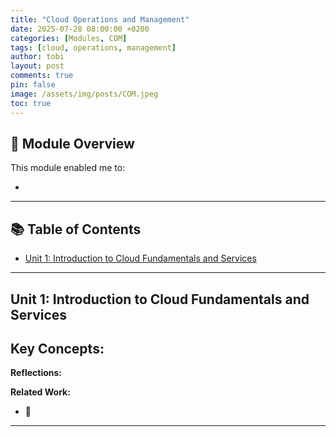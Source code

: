 ```yaml
---
title: "Cloud Operations and Management"
date: 2025-07-28 08:00:00 +0200
categories: [Modules, COM]
tags: [cloud, operations, management]
author: tobi
layout: post
comments: true
pin: false
image: /assets/img/posts/COM.jpeg
toc: true
---
```


## 🎯 Module Overview

This module enabled me to:

- 

---

## 📚 Table of Contents

- [Unit 1: Introduction to Cloud Fundamentals and Services](#unit-1-introduction-to-cloud-fundamentals-and-services)

---

## Unit 1: Introduction to Cloud Fundamentals and Services


**Key Concepts:**
- 

**Reflections:**


**Related Work:**
- 📄 

---